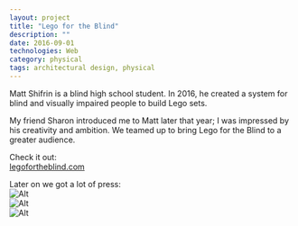 ```yaml
---
layout: project
title: "Lego for the Blind"
description: ""
date: 2016-09-01
technologies: Web
category: physical
tags: architectural design, physical
---
```

Matt Shifrin is a blind high school student. In 2016, he created a system for blind and visually impaired people to build Lego sets.

My friend Sharon introduced me to Matt later that year; I was impressed by his creativity and ambition. We teamed up to bring Lego for the Blind to a greater audience.

Check it out: <br>
[legofortheblind.com](http://legofortheblind.com)

Later on we got a lot of press: <br>
![Alt]({{site.baseurl}}/img/popularscience.jpg)
<br>
![Alt]({{site.baseurl}}/img/aolnews.jpg)
<br>
![Alt]({{site.baseurl}}/img/mentalfloss.jpg)
